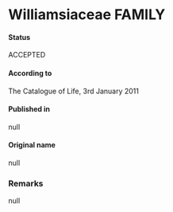 # Williamsiaceae FAMILY

#### Status
ACCEPTED

#### According to
The Catalogue of Life, 3rd January 2011

#### Published in
null

#### Original name
null

### Remarks
null
